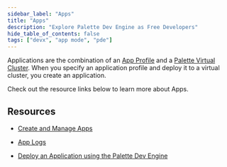 ```yaml
---
sidebar_label: "Apps"
title: "Apps"
description: "Explore Palette Dev Engine as Free Developers"
hide_table_of_contents: false
tags: ["devx", "app mode", "pde"]
---
```



Applications are the combination of an [App Profile](../app-profile/app-profile.md) and a [Palette Virtual Cluster](../palette-virtual-clusters/palette-virtual-clusters.md). When you specify an application profile and deploy it to a virtual cluster, you create an application.

Check out the resource links below to learn more about Apps.



## Resources

- [Create and Manage Apps](create-app.md)


- [App Logs](logs.md)


- [Deploy an Application using the Palette Dev Engine](deploy-app.md)